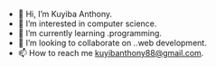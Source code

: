 - 👋 Hi, I’m Kuyiba Anthony.
- 👀 I’m interested in computer science.
- 🌱 I’m currently learning .programming.
- 💞️ I’m looking to collaborate on ..web development.
- 📫 How to reach me kuyibanthony88@gmail.com.

<!---
Kuyiba8/Kuyiba8 is a ✨ special ✨ repository because its `README.md` (this file) appears on your GitHub profile.
You can click the Preview link to take a look at your changes.
--->
